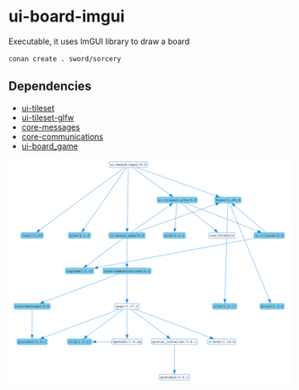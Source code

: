 # ui-board-imgui

Executable, it uses ImGUI library to draw a board

```
conan create . sword/sorcery
```

## Dependencies

 * [ui-tileset](https://github.com/sword-and-sorcery/ui-tileset)
 * [ui-tileset-glfw](https://github.com/sword-and-sorcery/ui-tileset-glfw)
 * [core-messages](https://github.com/sword-and-sorcery/core-messages)
 * [core-communications](https://github.com/sword-and-sorcery/core-communications)
 * [ui-board_game](https://github.com/sword-and-sorcery/ui-board_game)

![Dependency graph](./images/graph.png)

